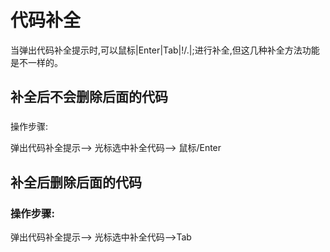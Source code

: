 # 代码补全

当弹出代码补全提示时,可以鼠标\|Enter\|Tab\|!\/.\|;进行补全,但这几种补全方法功能是不一样的。

## 补全后不会删除后面的代码

### 

操作步骤:

弹出代码补全提示—&gt; 光标选中补全代码—&gt; 鼠标\/Enter



## 补全后删除后面的代码

### 操作步骤:



 弹出代码补全提示—&gt; 光标选中补全代码—&gt;Tab

